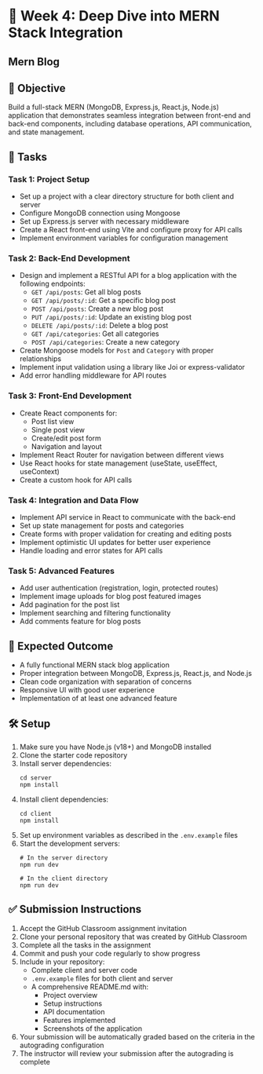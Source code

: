 # 🔄 Week 4: Deep Dive into MERN Stack Integration

## Mern Blog
## 🚀 Objective
Build a full-stack MERN (MongoDB, Express.js, React.js, Node.js) application that demonstrates seamless integration between front-end and back-end components, including database operations, API communication, and state management.

## 📂 Tasks

### Task 1: Project Setup
- Set up a project with a clear directory structure for both client and server
- Configure MongoDB connection using Mongoose
- Set up Express.js server with necessary middleware
- Create a React front-end using Vite and configure proxy for API calls
- Implement environment variables for configuration management

### Task 2: Back-End Development
- Design and implement a RESTful API for a blog application with the following endpoints:
  - `GET /api/posts`: Get all blog posts
  - `GET /api/posts/:id`: Get a specific blog post
  - `POST /api/posts`: Create a new blog post
  - `PUT /api/posts/:id`: Update an existing blog post
  - `DELETE /api/posts/:id`: Delete a blog post
  - `GET /api/categories`: Get all categories
  - `POST /api/categories`: Create a new category
- Create Mongoose models for `Post` and `Category` with proper relationships
- Implement input validation using a library like Joi or express-validator
- Add error handling middleware for API routes

### Task 3: Front-End Development
- Create React components for:
  - Post list view
  - Single post view
  - Create/edit post form
  - Navigation and layout
- Implement React Router for navigation between different views
- Use React hooks for state management (useState, useEffect, useContext)
- Create a custom hook for API calls

### Task 4: Integration and Data Flow
- Implement API service in React to communicate with the back-end
- Set up state management for posts and categories
- Create forms with proper validation for creating and editing posts
- Implement optimistic UI updates for better user experience
- Handle loading and error states for API calls

### Task 5: Advanced Features
- Add user authentication (registration, login, protected routes)
- Implement image uploads for blog post featured images
- Add pagination for the post list
- Implement searching and filtering functionality
- Add comments feature for blog posts

## 🧪 Expected Outcome
- A fully functional MERN stack blog application
- Proper integration between MongoDB, Express.js, React.js, and Node.js
- Clean code organization with separation of concerns
- Responsive UI with good user experience
- Implementation of at least one advanced feature

## 🛠️ Setup
1. Make sure you have Node.js (v18+) and MongoDB installed
2. Clone the starter code repository
3. Install server dependencies:
   ```
   cd server
   npm install
   ```
4. Install client dependencies:
   ```
   cd client
   npm install
   ```
5. Set up environment variables as described in the `.env.example` files
6. Start the development servers:
   ```
   # In the server directory
   npm run dev
   
   # In the client directory
   npm run dev
   ```

## ✅ Submission Instructions
1. Accept the GitHub Classroom assignment invitation
2. Clone your personal repository that was created by GitHub Classroom
3. Complete all the tasks in the assignment
4. Commit and push your code regularly to show progress
5. Include in your repository:
   - Complete client and server code
   - `.env.example` files for both client and server
   - A comprehensive README.md with:
     - Project overview
     - Setup instructions
     - API documentation
     - Features implemented
     - Screenshots of the application
6. Your submission will be automatically graded based on the criteria in the autograding configuration
7. The instructor will review your submission after the autograding is complete 